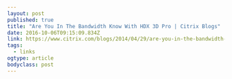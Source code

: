 ```yaml
---
layout: post 
published: true 
title: "Are You In The Bandwidth Know With HDX 3D Pro | Citrix Blogs" 
date: 2016-10-06T09:15:09.834Z 
link: https://www.citrix.com/blogs/2014/04/29/are-you-in-the-bandwidth-know-with-hdx-3d-pro/ 
tags:
  - links
ogtype: article 
bodyclass: post 
---
```


